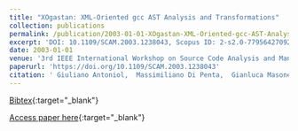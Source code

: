 ```yaml
---
title: "XOgastan: XML-Oriented gcc AST Analysis and Transformations"
collection: publications
permalink: /publication/2003-01-01-XOgastan-XML-Oriented-gcc-AST-Analysis-and-Transformations
excerpt: 'DOI: 10.1109/SCAM.2003.1238043, Scopus ID: 2-s2.0-77956427092, Cited by: 12'
date: 2003-01-01
venue: '3rd IEEE International Workshop on Source Code Analysis and Manipulation (SCAM 2003), 26-27 September 2003, Amsterdam, The Netherlands'
paperurl: 'https://doi.org/10.1109/SCAM.2003.1238043'
citation: ' Giuliano Antoniol,  Massimiliano Di Penta,  Gianluca Masone,  Umberto Villano, &quot;XOgastan: XML-Oriented gcc AST Analysis and Transformations.&quot; 3rd IEEE International Workshop on Source Code Analysis and Manipulation (SCAM 2003), 26-27 September 2003, Amsterdam, The Netherlands, 2003.'
---
```

[Bibtex](https://dblp.org/rec/bib/conf/scam/AntoniolPMV03){:target="_blank"}

[Access paper here](https://doi.org/10.1109/SCAM.2003.1238043){:target="_blank"}
